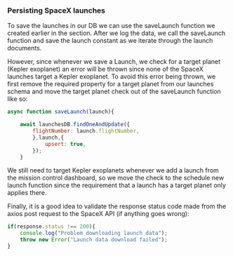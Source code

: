 ### Persisting SpaceX launches 

To save the launches in our DB we can use the saveLaunch function we created earlier in the section. After we log the data, we call the saveLaunch function and save the launch constant as we iterate through the launch documents.

However, since whenever we save a Launch, we check for a target planet (Kepler exoplanet) an error will be thrown since none of the SpaceX launches target a Kepler exoplanet. To avoid this error being thrown, we first remove the required property for a target planet from our launches schema and move the target planet check out of the saveLaunch function like so:

```js
async function saveLaunch(launch){

	await launchesDB.findOneAndUpdate({
		flightNumber: launch.flightNumber,
		},launch,{
			upsert: true,
		});
	}
```

We still need to target Kepler exoplanets whenever we add a launch from the mission control dashboard, so we move the check to the schedule new launch function since the requirement that a launch has a target planet only applies there.

Finally, it is a good idea to validate the response status code made from the axios post request to the SpaceX API (if anything goes wrong): 

```js
if(response.status !== 200){
	console.log("Problem downloading launch data");
	throw new Error("Launch data download failed");
}
```

